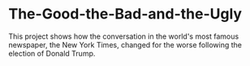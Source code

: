 # The-Good-the-Bad-and-the-Ugly
This project shows how the conversation in the world's most famous newspaper, the New York Times, changed for the worse following the election of Donald Trump. 
